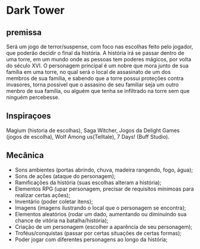 # Dark Tower

## premissa

Será um jogo de terror/suspense, com foco nas escolhas feito pelo jogador, que poderão decidir o final da história. A história irá se passar dentro de uma torre, em um mundo onde as pessoas tem poderes mágicos, por volta do século XVI. O personagem principal é um nobre que mora junto de sua família em uma torre, no qual será o local de assasinato de um dos membros de sua família, e sabendo que a torre possui proteções contra invasores, torna possivel que o assasino de seu familiar seja um outro menbro de sua família, ou alguém que tenha se infiltrado na torre sem que ninguém percebesse.

## Inspiraçoes 

Magium (historia de escolhas), Saga Witcher, Jogos da Delight Games (jogos de escolha), Wolf Among us(Telltale), 7 Days! (Buff Studio).

## Mecânica

- Sons ambientes (portas abrindo, chuva, madeira rangendo, fogo, água);
- Sons de ações (ataque do personagem);
- Ramificações da história (suas escolhas alteram a história);
- Elementos RPG (upar personagem, precisar de requisitos mínimoas para realizar certas ações);
- Inventário (poder coletar itens);
- Imagens (imagens ilustrando o local que o personagem se encontra);
- Elementos aleatórios (rodar um dado, aumentando ou diminuindo sua chance de vitória na batalha/história);
- Criação de um personagem (escolher a aparência de seu personagem);
- Troféus/conquistas (passar por certas situações de certas formas);
- Poder jogar com diferentes personagens ao longo da história;


